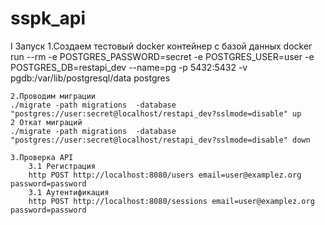 # sspk_api
I Запуск
    1.Создаем тестовый docker контейнер с базой данных
    docker run --rm -e POSTGRES_PASSWORD=secret -e POSTGRES_USER=user -e POSTGRES_DB=restapi_dev --name=pg -p 5432:5432 -v pgdb:/var/lib/postgresql/data postgres

    2.Проводим миграции
    ./migrate -path migrations  -database "postgres://user:secret@localhost/restapi_dev?sslmode=disable" up
    2 Откат миграций
    ./migrate -path migrations  -database "postgres://user:secret@localhost/restapi_dev?sslmode=disable" down

    3.Проверка API
        3.1 Регистрация
        http POST http://localhost:8080/users email=user@examplez.org password=password
        3.1 Аутентификация
        http POST http://localhost:8080/sessions email=user@examplez.org password=password